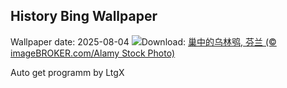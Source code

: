 ## History Bing Wallpaper
Wallpaper date: 2025-08-04
![](https://www.bing.com/th?id=OHR.LaplandOwl_ZH-CN6070251232_UHD.jpg&w=1000)Download: [巢中的乌林鸮, 芬兰 (© imageBROKER.com/Alamy Stock Photo)](https://www.bing.com/th?id=OHR.LaplandOwl_ZH-CN6070251232_UHD.jpg)

Auto get programm by LtgX
